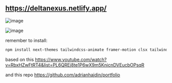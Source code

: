 ## https://deltanexus.netlify.app/

![image](https://github.com/user-attachments/assets/3fdf03bf-4a47-479d-8652-2b97a92ef9ee)



![image](https://github.com/user-attachments/assets/d428e7f3-6a50-41f6-9596-1ee02d1bbac4)


remember to install:

```bash
npm install next-themes tailwindcss-animate framer-motion clsx tailwind-merge react-icons

```


based on this https://www.youtube.com/watch?v=RbxHZwFtRT4&list=PL6QREj8te1P6wX9m5KnicnDVEucbOPsqR

and this repo  https://github.com/adrianhajdin/portfolio
